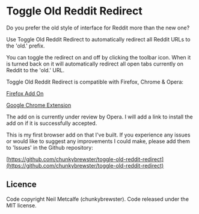 # Toggle Old Reddit Redirect

Do you prefer the old style of interface for Reddit more than the new one?

Use Toggle Old Reddit Redirect to automatically redirect all Reddit URLs to the 'old.' prefix.

You can toggle the redirect on and off by clicking the toolbar icon. When it is turned back on it will automatically redirect all open tabs currently on Reddit to the 'old.' URL.

Toggle Old Reddit Redirect is compatible with Firefox, Chrome & Opera:

[Firefox Add On](https://addons.mozilla.org/en-GB/firefox/addon/toggle-old-reddit-redirect/)

[Google Chrome Extension](https://chrome.google.com/webstore/detail/toggle-old-reddit-redirec/pfhekjkfjbcbnohifmkgcplickojmbhl)

The add on is currently under review by Opera. I will add a link to install the add on if it is successfully accepted.

This is my first browser add on that I've built. If you experience any issues or would like to suggest any improvements I could make, please add them to 'Issues' in the Github repository:

[https://github.com/chunkybrewster/toggle-old-reddit-redirect](https://github.com/chunkybrewster/toggle-old-reddit-redirect)

## Licence

Code copyright Neil Metcalfe (chunkybrewster). Code released under the MIT license.
